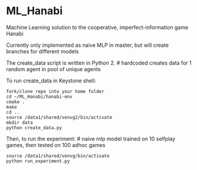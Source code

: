 # ML_Hanabi
Machine Learning solution to the cooperative, imperfect-information game Hanabi

Currently only implemented as naive MLP in master, but will create branches for different models

The create_data script is written in Python 2. # hardcoded creates data for 1 random agent in pool of unique agents

To run create_data in Keystone shell:
```
fork/clone repo into your home folder
cd ~/ML_Hanabi/hanabi-env
cmake .
make
cd ..
source /data1/shared/venvg2/bin/activate
mkdir data
python create_data.py
```

Then, to run the experiment: # naive mlp model trained on 10 selfplay games, then tested on 100 adhoc games
```
source /data1/shared/venvg/bin/activate
python run_experiment.py
```
